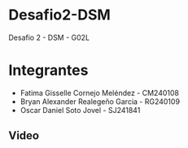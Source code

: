 # Desafio2-DSM
Desafio 2 - DSM - G02L

# Integrantes

- Fatima Gisselle Cornejo Meléndez - CM240108
- Bryan Alexander Realegeño Garcia - RG240109
- Oscar Daniel Soto Jovel - SJ241841

## Video

